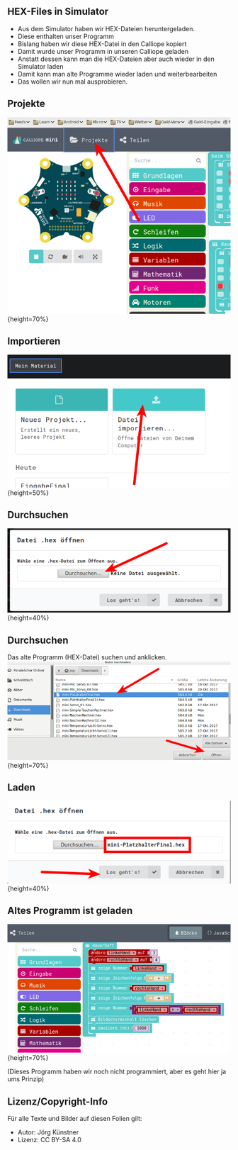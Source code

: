 ## HEX-Files in Simulator

* Aus dem Simulator haben wir HEX-Dateien heruntergeladen.
* Diese enthalten unser Programm
* Bislang haben wir diese HEX-Datei in den Calliope kopiert
* Damit wurde unser Programm in unseren Calliope geladen
* Anstatt dessen kann man die HEX-Dateien aber auch wieder in den Simulator laden
* Damit kann man alte Programme wieder laden und weiterbearbeiten
* Das wollen wir nun mal ausprobieren.


## Projekte 

![Projekte ](pics/01_Projekte.png){height=70%}

## Importieren

![Importieren](pics/02_Importieren.png){height=50%}

## Durchsuchen

![Durchsuchen](pics/03_Durchsuchen.png){height=40%}

## Durchsuchen

Das alte Programm (HEX-Datei) suchen und anklicken.
![Oeffnen](pics/04_Oeffnen.png){height=70%}

## Laden

![Oeffnen Anklicken](pics/05_Finally_Oeffnen.png){height=40%}

## Altes Programm ist geladen

![Altes Programm geladen](pics/06_Altes_Programm_Geladen.png){height=70%}

(Dieses Programm haben wir noch nicht programmiert, aber es geht hier ja ums Prinzip)






## Lizenz/Copyright-Info
Für alle Texte und Bilder auf diesen Folien gilt:

*  Autor: Jörg Künstner
* Lizenz: CC BY-SA 4.0


